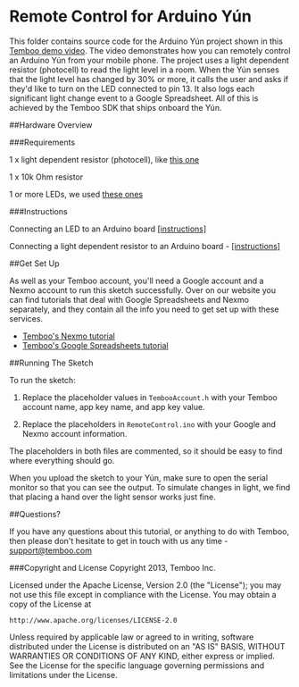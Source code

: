 Remote Control for Arduino Yún
======================

This folder contains source code for the Arduino Yún project shown in this [Temboo demo video](https://vimeo.com/79331781
). The video demonstrates how you can remotely control an 
Arduino Yún from your mobile phone. The project uses a light dependent resistor (photocell) to read the light level
in a room. When the Yún senses that the light level has changed by 30% or more, it calls the user and asks if they'd like to turn on the LED connected to pin 13. It also logs each significant light change event to a Google Spreadsheet. All of this is achieved by the Temboo SDK that ships onboard the Yún. 

##Hardware Overview

###Requirements 

1 x light dependent resistor (photocell), like [this one](https://www.sparkfun.com/products/9088)  

1 x 10k Ohm resistor  

1 or more LEDs, we used [these ones](https://www.sparkfun.com/products/531)


###Instructions

Connecting an LED to an Arduino board [[instructions]](http://learn.adafruit.com/photocells/using-a-photocell)

Connecting a light dependent resistor to an Arduino board - [[instructions]](http://arduino.cc/en/Tutorial/Blink?from=Tutorial.BlinkingLED) 

##Get Set Up

As well as your Temboo account, you'll need a Google account and a Nexmo account to run this sketch successfully. Over on our website you can find tutorials that deal with Google Spreadsheets and Nexmo separately, and they contain all the info you need to get set up with these services. 

- [Temboo's Nexmo tutorial](https://www.temboo.com/arduino/remote-control)
- [Temboo's Google Spreadsheets tutorial](https://www.temboo.com/arduino/update-google-spreadsheet) 

##Running The Sketch

To run the sketch: 

1. Replace the placeholder values in `TembooAccount.h` with your Temboo account name, app key name, and app key value.

2. Replace the placeholders in `RemoteControl.ino` with your Google and Nexmo account information.

The placeholders in both files are commented, so it should be easy to find where everything should go.

When you upload the sketch to your Yún, make sure to open the serial monitor so that you can see the output. To simulate changes in light, we find that placing a hand over the light sensor works just fine. 

##Questions? 

If you have any questions about this tutorial, or anything to do with Temboo, then please don't hesitate to get in touch with us any time - <support@temboo.com>

###Copyright and License
Copyright 2013, Temboo Inc.

Licensed under the Apache License, Version 2.0 (the "License"); you may not use this file except in compliance with the License. You may obtain a copy of the License at

    http://www.apache.org/licenses/LICENSE-2.0

Unless required by applicable law or agreed to in writing, software distributed under the License is distributed on an "AS IS" BASIS, WITHOUT WARRANTIES OR CONDITIONS OF ANY KIND, either express or implied. See the License for the specific language governing permissions and limitations under the License.











